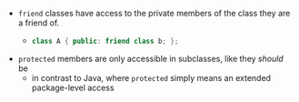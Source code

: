 + `friend` classes have access to the private members of the class they are a friend of.
  + ```cpp
    class A { public: friend class b; };
    ```
+ `protected` members are only accessible in subclasses, like they _should_ be
  + in contrast to Java, where `protected` simply means an extended package-level access
